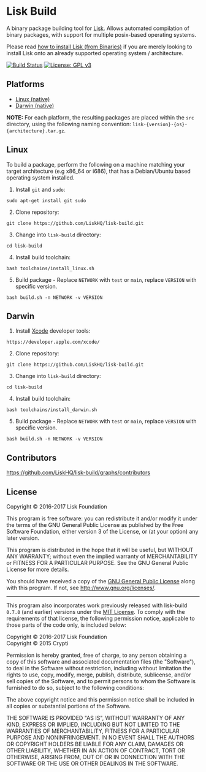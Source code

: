 # Lisk Build

A binary package building tool for [Lisk](https://lisk.io/). Allows automated compilation of binary packages, with support for multiple posix-based operating systems.

Please read [how to install Lisk (from Binaries)](https://docs.lisk.io/docs/core-pre-installation-binary) if you are merely looking to install Lisk onto an already supported operating system / architecture.

[![Build Status](https://jenkins.lisk.io/buildStatus/icon?job=lisk-build/development)](https://jenkins.lisk.io/job/lisk-build/job/development)
[![License: GPL v3](https://img.shields.io/badge/License-GPL%20v3-blue.svg)](http://www.gnu.org/licenses/gpl-3.0)

## Platforms

- [Linux (native)](#linux)
- [Darwin (native)](#darwin)

**NOTE:** For each platform, the resulting packages are placed within the `src` directory, using the following naming convention: `lisk-{version}-{os}-{architecture}.tar.gz`.

## Linux

To build a package, perform the following on a machine matching your target architecture (e.g x86_64 or i686), that has a Debian/Ubuntu based operating system installed.

1. Install `git` and `sudo`:

  ```
  sudo apt-get install git sudo
  ```

2. Clone repository:

  ```
  git clone https://github.com/LiskHQ/lisk-build.git
  ```

3. Change into `lisk-build` directory:

  ```
  cd lisk-build
  ```

4. Install build toolchain:

  ```
  bash toolchains/install_linux.sh
  ```

5. Build package - Replace `NETWORK` with `test` or `main`, replace `VERSION` with specific version.

  ```
  bash build.sh -n NETWORK -v VERSION
  ```

## Darwin

1. Install [Xcode](https://developer.apple.com/xcode/) developer tools:

  ```
  https://developer.apple.com/xcode/
  ```

2. Clone repository:

  ```
  git clone https://github.com/LiskHQ/lisk-build.git
  ```

3. Change into `lisk-build` directory:

  ```
  cd lisk-build
  ```

4. Install build toolchain:

  ```
  bash toolchains/install_darwin.sh
  ```

5. Build package - Replace `NETWORK` with `test` or `main`, replace `VERSION` with specific version.

  ```
  bash build.sh -n NETWORK -v VERSION
  ```

## Contributors

https://github.com/LiskHQ/lisk-build/graphs/contributors


## License

Copyright © 2016-2017 Lisk Foundation

This program is free software: you can redistribute it and/or modify it under the terms of the GNU General Public License as published by the Free Software Foundation, either version 3 of the License, or (at your option) any later version.

This program is distributed in the hope that it will be useful, but WITHOUT ANY WARRANTY; without even the implied warranty of MERCHANTABILITY or FITNESS FOR A PARTICULAR PURPOSE. See the GNU General Public License for more details.

You should have received a copy of the [GNU General Public License](https://github.com/LiskHQ/lisk-build/tree/master/LICENSE) along with this program.  If not, see <http://www.gnu.org/licenses/>.

***

This program also incorporates work previously released with lisk-build `0.7.0` (and earlier) versions under the [MIT License](https://opensource.org/licenses/MIT). To comply with the requirements of that license, the following permission notice, applicable to those parts of the code only, is included below:

Copyright © 2016-2017 Lisk Foundation  
Copyright © 2015 Crypti

Permission is hereby granted, free of charge, to any person obtaining a copy of this software and associated documentation files (the "Software"), to deal in the Software without restriction, including without limitation the rights to use, copy, modify, merge, publish, distribute, sublicense, and/or sell copies of the Software, and to permit persons to whom the Software is furnished to do so, subject to the following conditions:

The above copyright notice and this permission notice shall be included in all copies or substantial portions of the Software.

THE SOFTWARE IS PROVIDED "AS IS", WITHOUT WARRANTY OF ANY KIND, EXPRESS OR IMPLIED, INCLUDING BUT NOT LIMITED TO THE WARRANTIES OF MERCHANTABILITY, FITNESS FOR A PARTICULAR PURPOSE AND NONINFRINGEMENT. IN NO EVENT SHALL THE AUTHORS OR COPYRIGHT HOLDERS BE LIABLE FOR ANY CLAIM, DAMAGES OR OTHER LIABILITY, WHETHER IN AN ACTION OF CONTRACT, TORT OR OTHERWISE, ARISING FROM, OUT OF OR IN CONNECTION WITH THE SOFTWARE OR THE USE OR OTHER DEALINGS IN THE SOFTWARE.
